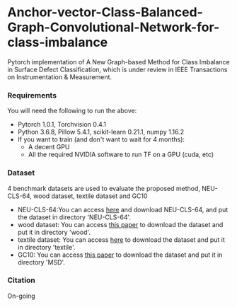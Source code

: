 # Anchor-vector-Class-Balanced-Graph-Convolutional-Network-for-class-imbalance
Pytorch implementation of A New Graph-based Method for Class Imbalance in Surface Defect Classification, which is under review in IEEE Transactions on Instrumentation & Measurement.
### Requirements
You will need the following to run the above:
- Pytorch 1.0.1, Torchvision 0.4.1
- Python 3.6.8, Pillow 5.4.1, scikit-learn 0.21.1, numpy 1.16.2
- If you want to train (and don't want to wait for 4 months):
  - A decent GPU
  - All the required NVIDIA software to run TF on a GPU (cuda, etc)
### Dataset
4 benchmark datasets are used to evaluate the proposed method, NEU-CLS-64, wood dataset, textile dataset and GC10
- NEU-CLS-64:You can access [here](http://faculty.neu.edu.cn/yunhyan/NEU_surface_defect_database.html) and download NEU-CLS-64, and put the dataset in directory 'NEU-CLS-64'.
- wood dataset: You can access [this paper](https://link.springer.com/article/10.1007%2Fs00138-002-0084-z) to download the dataset and put it in directory 'wood'.
- textile dataset: You can access [here](https://www.kaggle.com/belkhirnacim/textiledefectdetection) to download the dataset and put it in directory 'textile'.
- GC10: You can access [this paper](https://www.mdpi.com/1424-8220/20/6/1562) to download the dataset and put it in directory 'MSD'.

### Citation
On-going

